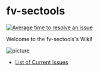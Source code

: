 # fv-sectools

[![Average time to resolve an issue](http://isitmaintained.com/badge/resolution/fvicaria/fv-sectools.svg)](http://isitmaintained.com/project/fvicaria/fv-sectools "Average time to resolve an issue")

Welcome to the fv-sectools's Wiki!

![picture](http://www.vicaria.org/static/pd3-powered.png)


* [List of Current Issues](https://github.com/fvicaria/fv-sectools/issues)

